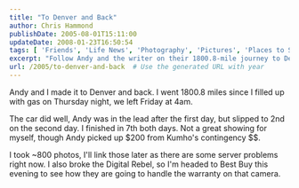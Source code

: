 ```yaml
---
title: "To Denver and Back"
author: Chris Hammond
publishDate: 2005-08-01T15:11:00
updateDate: 2008-01-23T16:50:54
tags: [ 'Friends', 'Life News', 'Photography', 'Pictures', 'Places to See', 'SEO', 'Technology' ]
excerpt: "Follow Andy and the writer on their 1800.8-mile journey to Denver and back. Discover the challenges they faced and $200 prize Andy won along the way."
url: /2005/to-denver-and-back  # Use the generated URL with year
---
```

<P>Andy and I made it to Denver and back. I went 1800.8 miles since I filled up with gas on Thursday night, we left Friday at 4am.</P> <P>The car did well, Andy was in the lead after the first day, but slipped to 2nd on the second day. I finished in 7th both days. Not a great showing for myself, though Andy picked up $200 from Kumho's contingency $$.</P> <P>I took ~800 photos, I'll link those later as there are some server problems right now. I also broke the Digital Rebel, so I'm headed to Best Buy this evening to see how they are going to handle the warranty on that camera.</P>

